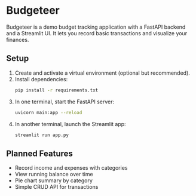 # Budgeteer

Budgeteer is a demo budget tracking application with a FastAPI backend and a Streamlit UI. It lets you record basic transactions and visualize your finances.

## Setup

1. Create and activate a virtual environment (optional but recommended).
2. Install dependencies:
   ```bash
   pip install -r requirements.txt
   ```
3. In one terminal, start the FastAPI server:
   ```bash
   uvicorn main:app --reload
   ```
4. In another terminal, launch the Streamlit app:
   ```bash
   streamlit run app.py
   ```

## Planned Features

- Record income and expenses with categories
- View running balance over time
- Pie chart summary by category
- Simple CRUD API for transactions

